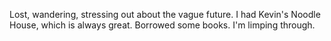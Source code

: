 Lost, wandering, stressing out about the vague future. I had Kevin's Noodle House, which is always great. Borrowed some books. I'm limping through.
